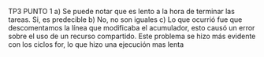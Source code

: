 TP3 PUNTO 1
a) Se puede notar que es lento a la hora de terminar las tareas. Si, es predecible
b) No, no son iguales 
c) Lo que ocurrió fue que descomentamos la línea que modificaba el acumulador, esto causó un error sobre el uso de un recurso compartido. Este problema se hizo más evidente con los ciclos for, lo que hizo una ejecución mas lenta 
